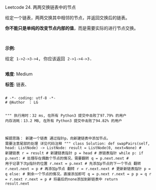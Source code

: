 Leetcode 24. 两两交换链表中的节点
<p>给定一个链表，两两交换其中相邻的节点，并返回交换后的链表。</p>


<p><strong>你不能只是单纯的改变节点内部的值</strong>，而是需要实际的进行节点交换。</p>



<p>&nbsp;</p>



<p><strong>示例:</strong></p>



<pre>给定 <code>1-&gt;2-&gt;3-&gt;4</code>, 你应该返回 <code>2-&gt;1-&gt;4-&gt;3</code>.

</pre>





 **难度**: Medium



 **标签**: 链表、 





<div class="hcb_wrap">
<pre class="prism undefined-numbers lang-python" data-lang="Python"><code>
# -*- coding: utf-8 -*-
# @Author  : LG

"""
执行用时：32 ms, 在所有 Python3 提交中击败了97.79% 的用户
内存消耗：13.2 MB, 在所有 Python3 提交中击败了94.82% 的用户

解题思路：
    新建一个链表
    通过指针p，向新建链表中添加节点。
    需要注意尾部的处理
    详见代码注释
"""
class Solution:
    def swapPairs(self, head: ListNode) -> ListNode:
        result = ListNode(0, next=None) # 新建链表
        r = result  # 新建链表指针
        p = head    # 原链表指针
        while p:
            if p.next:  # 处理存在偶数个节点的情况，需要翻转
                q = p.next.next     # 用于记录下次p指针的位置
                r.next = p.next     # 先添加p节点的下一个节点  翻转
                r.next.next = p     # 再添加p节点            翻转
                r = r.next.next     # 更新新链表指针
                p = q
            else:       # 剩余一个节点的情况，直接添加即可
                q = p.next
                r.next = p
                p = q
                r = r.next
        r.next = p  # 将最后的none添加到新链表中
        return result.next</code></pre></div>
